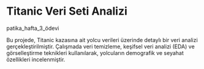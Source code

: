 # Titanic Veri Seti Analizi
patika_hafta_3_ödevi

Bu projede, Titanic kazasına ait yolcu verileri üzerinde detaylı bir veri analizi gerçekleştirilmiştir. Çalışmada veri temizleme, keşifsel veri analizi (EDA) ve görselleştirme teknikleri kullanılarak, yolcuların demografik ve seyahat özellikleri incelenmiştir.
